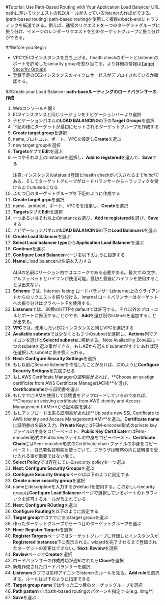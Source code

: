 #Tutorial: Use Path-Based Routing with Your Application Load Balancer
URL pathに基いてリクエストの転送ルールが入っているlistenerの作成ができる。(path-based routing) path-based routingを使用して複数のback-endにトラフィックを転送できる。例えば、通常のリクエストを一つのターゲットグループに振り分け、イメージのレンダーリクエストを別のターゲットグループに振り分けができる。

##Before you Begin
* VPCでEC2インスタンスを立ち上げる。health checkのポートとListenerのポートを許可したsecurity groupを割り当てる。より詳細の情報は[Target Security Groups](http://docs.aws.amazon.com/elasticloadbalancing/latest/application/target-group-register-targets.html#target-security-groups)
* 登録予定のEC2インスタンスのマイクロサービスがデプロイされているか確認する。

##Create your Load Balancer
**path-baseルーティングのロードバランサーの作成**
1. Webコンソールを開く
2. EC2インスタンスと同じリージョンをナビゲーションバーより選択
3. ナビゲーションパネルの**LOAD BALANCING**の下の**Target Groups**を選択
4. 下記の様にターゲットが最初にセットされるターゲットグループを作成する
  5. **Create target group**を選択
  6. name,プロトコル、ポート、VPCを設定し**Create**を選ぶ
  7. new target groupを選択
  8. **Targets**タブで**Edit**を選ぶ
  9. 一つやそれ以上のinstanceを選択し、**Add to regstered**を選んで、**Save**する<br/><br />
  注意: インスタンスのstatusは登録とhealth checkがパスされるまで*initial*である、そしてターゲットグループがロードバランサーからトラッフィクを受けるまで*unused*になる
10. ふたつ目のターゲットグループを下記のように作成する
  11. **Create target grpu**を選択
  12. name、protocol、ポート、VPCをを指定し、**Create**を選択
  13. **Targets**タブの**Edit**を選択
  14. 一つあるいはそれ以上のinstanceお選び、**Add to registered**を選び、**Save**する
11. ナビゲーションパネルの**LOAD BALANCING**の下の**Load Balancers**を選ぶ
12. **Create Load Balancer**を選ぶ
13. **Select Load balancer type**から**Application Load Balancer**を選ぶ
14. **Continue**を選ぶ
15. **Configure Load Balancer**ページを以下のように設定する
  16. **Name**にload balancerの名前を入力する<br /><br />
ALBの名前はリージョン内ではユニークである必要がある。最大で32文字、アルファベットとハイフンが使用可能。最初と最後にハイフンを使用することは出来ない。
  17. **Scheme** では、Internet-facing ロードバランサーはinternet上のクライアントからのリクエストを振り分ける。internal ロードバランサーはターゲットへの振り分けはプラベートIPを使用する。
  18. **Listeners**では、80番のHTTPをdefaultでは許可する。それ以外のプロトコルとポートに修正することができ、**Add**を選び別のlistenerを追加することが出来る。
  19. **VPC**では、使用したいEC2インスタンスと同じVPCを選択する
  20. **Available subnets**では少なくとも２つのsubnetを選択し、**Actions**列でアイコンを選びと**Selectd subnets**に移動する。Note Avaliability Zone毎に一つのsubentを選ぶ事ができる。もしAZから選んだsubnetがすでにあれば現在選択したsubnetに置き換えられる。
  21. **Next: Configure Security Settings**を選択
11. もし以前にSecure listenerを作成したことがあれば、次のように**Configure Security Settigns**を完成させる
  12. もしAWS Certificate Managerの証明書があれば、**Choose an existign certificate from AWS Certificate Manager(ACM)**を選び、**Certificatenme**から証明書を選ぶ
  13. もしすでにIAMを使用して証明書をアップロードしているのであれば、**Choose an existing certificate from AWS Identity and Access Management (IAM)**から証明書を選ぶ
  14. もしアップロード出来る証明書があれば**Upload a new SSL Certificate to AWS Identity and Access Management(IAM)**を選ぶ。**Certificate name**に証明書の名前を入力、**Private Key**にはPEM-encoded形式のprivate keyファイルの中身をコピーペースト、**Public Key Certificate**ではPem-encoded形式のPublic keyファイルの中身をコピーペースト、**Certificate Chain**にはPem-encoded形式のCertificate chain ファイルの中身をコピーペースト、自己署名証明書を使っていて、ブラウザは暗黙の内に証明書を受け入れる事が重要ではない限り。
  15. **Select Policy**では存在しているsecurity policyを一つ選ぶ
12. **Next: Configure Security Groups**を選ぶ
13. **Configure Security Groups**ページは以下のように設定する
  14. **Create a new security group**を選択
  15. nameとdescriptionを入力するかdefaultを使用する。この新しいsecurity groupは**Configure Load Balancer**ページで選択しているポートのトラフィックを許可するルールが含まれている
  16. **Next: Configure ROuting**を選ぶ
14. **Configure Routing**を以下のように設定する
  15. **Target group**ではすでにあるtarget groupを選ぶ
  16. 作ったターゲットグループから一つ目のターゲットグループを選ぶ
  17. **Next: Register Targets**を選択
15. **Register Targets**ページではターゲットグループに登録したインスタンスが**Registered instances**下に表示される。wizardを完了させるまで登録されたターゲットの変更はできない。**Next: Review**を選択
16. **Review**ページで**Create**を選択
17. ロードバランサーの作成成功が通知されたら**Close**を選択
18. 新規作成されたロードバランサーを選択
19. **Listeners**タブでは矢印アイコンでlistenerのルールを見る。**Add rule**を選択する。ルールは以下のように指定できる
  20. **Target group name**では作った二つ目のターゲットグループを選択
  21. **Path pattern**ではpath-based routingのパターンを指定する(e.g. /img/*)
  22. **Save**を選ぶ